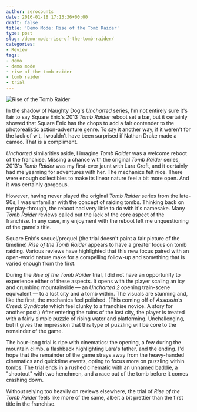 ```yaml
---
author: zerocounts
date: 2016-01-18 17:13:36+00:00
draft: false
title: 'Demo Mode: Rise of the Tomb Raider'
type: post
slug: /demo-mode-rise-of-the-tomb-raider/
categories:
- Review
tags:
- demo
- demo mode
- rise of the tomb raider
- tomb raider
- trial
---
```

![Rise of the Tomb Raider](/rise-of-the-tomb-raider.jpg)

In the shadow of Naughty Dog's _Uncharted_ series, I'm not entirely sure it's fair to say Square Enix's 2013 _Tomb Raider_ reboot set a bar, but it certainly showed that Square Enix has the chops to add a fair contender to the photorealistic action-adventure genre. To say it another way, if it weren't for the lack of wit, I wouldn't have been surprised if Nathan Drake made a cameo. That is a compliment.

_Uncharted_ similarities aside, I imagine _Tomb Raider_ was a welcome reboot of the franchise. Missing a chance with the original _Tomb Raider_ series, 2013's _Tomb Raider_ was my first-ever jaunt with Lara Croft, and it certainly had me yearning for adventures with her. The mechanics felt nice. There were enough collectibles to make its linear nature feel a bit more open. And it was certainly gorgeous.

However, having never played the original _Tomb Raider_ series from the late-90s, I was unfamiliar with the concept of raiding tombs. Thinking back on my play-through, the reboot had very little to do with it's namesake. Many _Tomb Raider_ reviews called out the lack of the core aspect of the franchise. In any case, my enjoyment with the reboot left me unquestioning of the game's title.

Square Enix's sequel/prequel (the trial doesn't paint a fair picture of the timeline) _Rise of the Tomb Raider_ appears to have a greater focus on tomb raiding. Various reviews have highlighted that this new focus paired with an open-world nature make for a compelling follow-up and something that is varied enough from the first.

During the _Rise of the Tomb Raider_ trial, I did not have an opportunity to experience either of these aspects. It opens with the player scaling an icy and crumbing mountainside — an _Uncharted 2_ opening train-scene equivalent — to a lost city and a tomb within. The visuals are stunning and, like the first, the mechanics feel polished. (This coming off of _Assassin's Creed: Syndicate_ which feel clunky to a franchise novice. A story for another post.) After entering the ruins of the lost city, the player is treated with a fairly simple puzzle of rising water and platforming. Unchallenging, but it gives the impression that this type of puzzling will be core to the remainder of the game.

The hour-long trial is ripe with cinematics: the opening, a few during the mountain climb, a flashback highlighting Lara's father, and the ending. I'd hope that the remainder of the game strays away from the heavy-handed cinematics and quicktime events, opting to focus more on puzzling within tombs. The trial ends in a rushed cinematic with an unnamed baddie, a "shootout" with two henchmen, and a race out of the tomb before it comes crashing down.

Without relying too heavily on reviews elsewhere, the trial of _Rise of the Tomb Raider_ feels like more of the same, albeit a bit prettier than the first title in the franchise.
